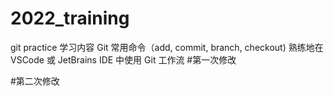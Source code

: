 # 2022_training
git practice
学习内容
Git 常⽤命令（add, commit, branch, checkout)
熟练地在 VSCode 或 JetBrains IDE 中使⽤ Git ⼯作流
#第一次修改

#第二次修改
